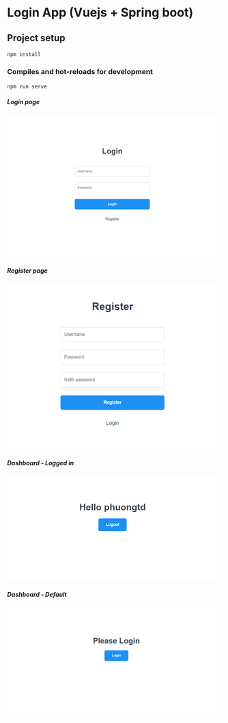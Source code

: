# Login App (Vuejs + Spring boot)

## Project setup

```
npm install
```

### Compiles and hot-reloads for development

```
npm run serve
```

##### Login page

![](https://github.com/luftmensch2001/vue-login/blob/main/src/assets/images/screenshots/login.png?raw=true)

##### Register page

![](https://github.com/luftmensch2001/vue-login/blob/main/src/assets/images/screenshots/register.png?raw=true)

##### Dashboard - Logged in

![](https://github.com/luftmensch2001/vue-login/blob/main/src/assets/images/screenshots/dashboard.png?raw=true)

##### Dashboard - Default

![](https://github.com/luftmensch2001/vue-login/blob/main/src/assets/images/screenshots/dashboard2.png?raw=true)
